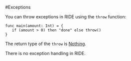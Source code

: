 #Exceptions

You can throw exceptions in RIDE using the `throw` function:
```
func main(amount: Int) = {
   if (amount > 0) then "done" else throw()
}
```
The return type of the `throw` is [Nothing](/ride/data-types.md).

There is no exception handling in RIDE.
